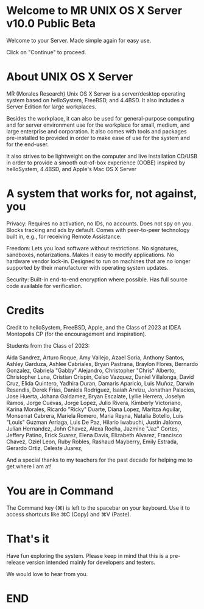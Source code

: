 # Welcome to MR UNIX OS X Server v10.0 Public Beta

Welcome to your Server.
Made simple again for easy use.

Click on "Continue" to proceed.

# About UNIX OS X Server
MR (Morales Research) Unix OS X Server is a server/desktop operating system based on helloSystem, FreeBSD, and 4.4BSD. It also includes a Server Edition for large workplaces.

Besides the workplace, it can also be used for general-purpose computing and for server environment use for the workplace for small, medium, and large enterprise and corporation. It also comes with tools and packages pre-installed to provided in order to make ease of use for the system and for the end-user.

It also strives to be lightweight on the computer and live installation CD/USB in order to provide a smooth out-of-box experience (OOBE) inspired by helloSystem, 4.4BSD, and Apple's Mac OS X Server

# A system that works for, not against, you

Privacy: Requires no activation, no IDs, no accounts. Does not spy on you. Blocks tracking and ads by default. Comes with peer-to-peer technology built in, e.g., for receiving Remote Assistance.

Freedom: Lets you load software without restrictions. No signatures, sandboxes, notarizations. Makes it easy to modify applications. No hardware vendor lock-in. Designed to run on machines that are no longer supported by their manufacturer with operating system updates.

Security: Built-in end-to-end encryption where possible. Has full source code available for verification.

# Credits
Credit to helloSystem, FreeBSD, Apple, and the Class of 2023 at IDEA Montopolis CP (for the encouragement and inspiration).

Students from the Class of 2023:

Aida Sandrez,
Arturo Roque,
Amy Vallejo,
Azael Soria,
Anthony Santos,
Ashley Garduza,
Ashlee Cabriales,
Bryan Pastrana,
Braylon Flores,
Bernardo Gonzalez,
Gabriela "Gabby" Alejandro,
Christopher "Chris" Alberto,
Christopher Luna,
Cristian Crispin,
Celso Vazquez,
Daniel Villalonga,
David Cruz,
Elida Quintero,
Yadhira Duran,
Damaris Aparicio,
Luis Muñoz,
Darwin Resendis,
Derek Frias,
Daniela Rodriguez,
Isaiah Arvizu,
Jonathan Palacios,
Jose Huerta,
Johana Galdamez,
Bryan Escalate,
Lyllie Herrera,
Joselyn Ramos,
Jorge Cuevas,
Jorge Lopez,
Julio Rivera,
Kimberly Victoriano,
Karina Morales,
Ricardo "Ricky" Duarte,
Diana Lopez,
Maritza Aguilar,
Monserrat Cabrera,
Mariela Romero,
Maria Reyna,
Natalia Botello,
Luis "Louis" Guzman Arriaga,
Luis De Paz,
Hilario Iwabuchi,
Justin Jalomo,
Julian Hernandez,
John Chavez,
Alexa Rocha,
Jazmine "Jaz" Cortes,
Jeffery Patino,
Erick Suarez,
Elena Davis,
Elizabeth Alvarez,
Francisco Chavez,
Oziel Leon,
Ruby Robles,
Rashaud Mayberry,
Emily Estrada,
Gerardo Ortiz,
Celeste Juarez,

And a special thanks to my teachers for the past decade for helping me to get where I am at!

# You are in Command

The Command key (⌘) is left to the spacebar on your keyboard. Use it to access shortcuts like ⌘C (Copy) and ⌘V (Paste).

# That's it

Have fun exploring the system. Please keep in mind that this is a pre-release version intended mainly for developers and testers.

We would love to hear from you.

# END
